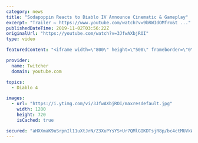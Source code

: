 ```yaml
---
category: news
title: "Sodapoppin Reacts to Diablo IV Announce Cinematic & Gameplay"
excerpt: "Trailer ▻ https://www.youtube.com/watch?v=9bRWIdOMfro&t ..."
publishedDateTime: 2019-11-02T03:56:22Z
originalUrl: "https://youtube.com/watch?v=3JfwAXbjROI"
type: video

featuredContent: "<iframe width=\"800\" height=\"500\" frameborder=\"0\" src=\"https://www.youtube.com/embed/3JfwAXbjROI\" allow=\"accelerometer; autoplay; encrypted-media; gyroscope; picture-in-picture\" allowfullscreen></iframe>"

provider:
  name: Twitcher
  domain: youtube.com

topics:
  - Diablo 4

images:
  - url: "https://i.ytimg.com/vi/3JfwAXbjROI/maxresdefault.jpg"
    width: 1280
    height: 720
    isCached: true

secured: "aHXXmaK9uSrpnIl11uXtJrN/Z3XuPYsYS+Ur7QMlGIKDTsjR8p/bc4ctMUVkWSK9Rmi0tN2n7+HcnF5ie7iCrheJh8vkjnb5iKICNaE9th0H6+AAQEfwt4tNe5GPI6V4qHXEiLaXplm303JfJwHA7IRAacuCJIfGeosh++2t4ljptngCStS+AwqtyVv2WYMFT5W9bE4O4WO8ykNZ6COADQtE7iEtAvTldOfxn0P+IixZ3KTAEXKoIWbHmqmyADKd0p1dhsjjyH0wCqzaR6yD7T44hTdbxCf5z3ILJfuBFPplzWyoAWewKkmawFP0IXh+tfPCVhUrDcXjDNadRsvnC0o4Bgtxr1dUYmk4A535TExegaq7AEuiOeYHC+sgEUWMlF8X9R2d5RnPCqR0a4ixCgNHPkDLbc47kE36cM4PTgL2POV1VbOUl9/q3ufk+Puj;Uljvn4LSziDm+k5v21ai3g=="
---
```


